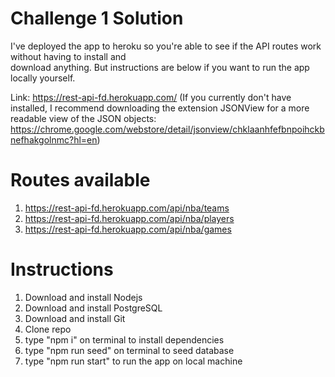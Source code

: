 # Challenge 1 Solution

I've deployed the app to heroku so you're able to see if the API routes work without having to install and  
download anything. But instructions are below if you want to run the app locally yourself.  

Link: https://rest-api-fd.herokuapp.com/
(If you currently don't have installed, I recommend downloading the extension JSONView for a more readable view of the JSON objects:  
https://chrome.google.com/webstore/detail/jsonview/chklaanhfefbnpoihckbnefhakgolnmc?hl=en)
# Routes available

1. https://rest-api-fd.herokuapp.com/api/nba/teams
2. https://rest-api-fd.herokuapp.com/api/nba/players
3. https://rest-api-fd.herokuapp.com/api/nba/games

# Instructions

1. Download and install Nodejs
2. Download and install PostgreSQL
3. Download and install Git
4. Clone repo
5. type "npm i" on terminal to install dependencies
6. type "npm run seed" on terminal to seed database
7. type "npm run start" to run the app on local machine
